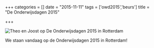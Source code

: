 +++
categories = []
date = "2015-11-11"
tags = ['owd2015','beurs']
title = "De Onderwijsdagen 2015"

+++

![Theo en Joost op De Onderwijsdagen 2015 in Rotterdam](/img/tumblr_nxnanrOiHj1usyjlwo1_1280.jpg)

We staan vandaag op de Onderwijsdagen 2015 in Rotterdam!
